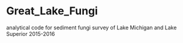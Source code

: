 # Great_Lake_Fungi
analytical code for sediment fungi survey of Lake Michigan and Lake Superior 2015-2016

